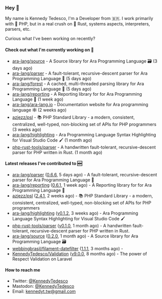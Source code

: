 ### Hey 👋

My name is Kennedy Tedesco, I'm a Developer from 🇧🇷. I work primarily with 🐘 PHP, but in a real crush on 🦀 Rust, systems aspects, interpreters, parsers, etc.

Curious what I've been working on recently?

#### Check out what I'm currently working on 🚀


- [ara-lang/source](https://github.com/ara-lang/source) - A Source library for Ara Programming Language 🗃 (3 days ago)
- [ara-lang/parser](https://github.com/ara-lang/parser) - A fault-tolerant, recursive-descent parser for Ara Programming Language 🌲 (5 days ago)
- [ara-lang/forest](https://github.com/ara-lang/forest) - A cached, multi-threaded parsing library for Ara Programming Language 🍃 (5 days ago)
- [ara-lang/reporting](https://github.com/ara-lang/reporting) - A Reporting library for for Ara Programming Language 📃 (1 week ago)
- [ara-lang/ara-lang.io](https://github.com/ara-lang/ara-lang.io) - Documentation website for Ara programming language 🕸 (2 weeks ago)
- [azjezz/psl](https://github.com/azjezz/psl) - 📚 PHP Standard Library - a modern, consistent, centralized, well-typed, non-blocking set of APIs for PHP programmers (3 weeks ago)
- [ara-lang/highlighting](https://github.com/ara-lang/highlighting) - Ara Programming Language Syntax Highlighting for Visual Studio Code 🖌 (1 month ago)
- [php-rust-tools/parser](https://github.com/php-rust-tools/parser) - A handwritten fault-tolerant, recursive-descent parser for PHP written in Rust. (1 month ago)

#### Latest releases I've contributed to 🆕


- [ara-lang/parser](https://github.com/ara-lang/parser) ([0.6.6](https://github.com/ara-lang/parser/releases/tag/0.6.6), 5 days ago) - A fault-tolerant, recursive-descent parser for Ara Programming Language 🌲
- [ara-lang/reporting](https://github.com/ara-lang/reporting) ([0.6.1](https://github.com/ara-lang/reporting/releases/tag/0.6.1), 1 week ago) - A Reporting library for for Ara Programming Language 📃
- [azjezz/psl](https://github.com/azjezz/psl) ([2.4.1](https://github.com/azjezz/psl/releases/tag/2.4.1), 2 weeks ago) - 📚 PHP Standard Library - a modern, consistent, centralized, well-typed, non-blocking set of APIs for PHP programmers
- [ara-lang/highlighting](https://github.com/ara-lang/highlighting) ([v0.1.2](https://github.com/ara-lang/highlighting/releases/tag/v0.1.2), 3 weeks ago) - Ara Programming Language Syntax Highlighting for Visual Studio Code 🖌
- [php-rust-tools/parser](https://github.com/php-rust-tools/parser) ([v0.1.0](https://github.com/php-rust-tools/parser/releases/tag/v0.1.0), 1 month ago) - A handwritten fault-tolerant, recursive-descent parser for PHP written in Rust.
- [ara-lang/source](https://github.com/ara-lang/source) ([0.2.0](https://github.com/ara-lang/source/releases/tag/0.2.0), 1 month ago) - A Source library for Ara Programming Language 🗃
- [webbingbrasil/filament-datefilter](https://github.com/webbingbrasil/filament-datefilter) ([1.1.1](https://github.com/webbingbrasil/filament-datefilter/releases/tag/1.1.1), 3 months ago) - 
- [KennedyTedesco/Validation](https://github.com/KennedyTedesco/Validation) ([v9.0.0](https://github.com/KennedyTedesco/Validation/releases/tag/v9.0.0), 8 months ago) - The power of Respect Validation on Laravel

#### How to reach me

- Twitter: [@KennedyTedesco](https://twitter.com/KennedyTedesco)
- Mastodon: [@KennedyTedesco](https://fosstodon.org/@KennedyTedesco)
- Email: [kennedyt.tw@gmail.com](mailto://kennedyt.tw@gmail.com)

